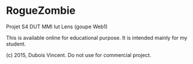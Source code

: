 # RogueZombie
Projet S4 DUT MMI Iut Lens (goupe Web1)

This is available online for educational purpose. It is intended mainly for my student.

(c) 2015, Dubois Vincent.
Do not use for commercial project.
